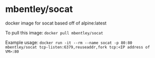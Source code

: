 mbentley/socat
==============

docker image for socat
based off of alpine:latest

To pull this image:
`docker pull mbentley/socat`

Example usage:
`docker run -it --rm --name socat -p 80:80 mbentley/socat tcp-listen:6379,reuseaddr,fork tcp:<IP address of VM>:80`
